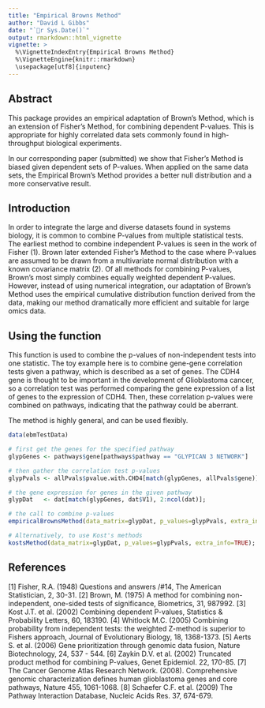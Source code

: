 ```yaml
---
title: "Empirical Browns Method"
author: "David L Gibbs"
date: "`r Sys.Date()`"
output: rmarkdown::html_vignette
vignette: >
  %\VignetteIndexEntry{Empirical Browns Method}
  %\VignetteEngine{knitr::rmarkdown}
  \usepackage[utf8]{inputenc}
---
```



## Abstract

This package provides an empirical adaptation of Brown’s Method, which is an extension of Fisher’s Method, for combining dependent P-values. This is appropriate for highly correlated data sets commonly found in high-throughput biological experiments.

In our corresponding paper (submitted) we show that Fisher’s Method is biased given dependent sets of P-values. When applied on the same data sets, the Empirical Brown’s Method provides a better null distribution and a more conservative result.

## Introduction

In order to integrate the large and diverse datasets found in systems biology, it is common to combine P-values from multiple statistical tests. The earliest method to combine independent P-values is seen in the work of Fisher (1). Brown later extended Fisher’s Method to the case where P-values are assumed to be drawn from a multivariate normal distribution with a known covariance matrix (2). Of all methods for combining P-values, Brown’s most simply combines equally weighted dependent P-values. However, instead of using numerical integration, our adaptation of Brown’s Method uses the empirical cumulative distribution function derived from the data, making our method dramatically more efficient and suitable for large omics data.

## Using the function

This function is used to combine the p-values of non-independent tests into one statistic.  The toy example here is to combine gene-gene correlation tests given a pathway, which is described as a set of genes. The CDH4 gene is thought to be important in the development of Glioblastoma cancer, so a correlation test was performed comparing the gene expression of a list of genes to the expression of CDH4. Then, these correlation p-values were combined on pathways, indicating that the pathway could be aberrant.

The method is highly general, and can be used flexibly.

```r
data(ebmTestData)

# first get the genes for the specified pathway
glypGenes <- pathways$gene[pathways$pathway == "GLYPICAN 3 NETWORK"]

# then gather the correlation test p-values
glypPvals <- allPvals$pvalue.with.CHD4[match(glypGenes, allPvals$gene)];

# the gene expression for genes in the given pathway
glypDat   <- dat[match(glypGenes, dat$V1), 2:ncol(dat)];

# the call to combine p-values
empiricalBrownsMethod(data_matrix=glypDat, p_values=glypPvals, extra_info=TRUE);

# Alternatively, to use Kost's methods
kostsMethod(data_matrix=glypDat, p_values=glypPvals, extra_info=TRUE);
```

## References

[1] Fisher, R.A. (1948) Questions and answers /#14, The American Statistician, 2, 30-31.
[2] Brown, M. (1975) A method for combining non-independent, one-sided tests of significance, Biometrics, 31, 987992.
[3] Kost J.T. et al. (2002) Combining dependent P-values, Statistics & Probability Letters, 60, 183190.
[4] Whitlock M.C. (2005) Combining probability from independent tests: the weighted Z-method is superior to Fishers approach, Journal of Evolutionary Biology, 18, 1368-1373.
[5] Aerts S. et al. (2006) Gene prioritization through genomic data fusion, Nature Biotechnology, 24, 537 - 544.
[6] Zaykin D.V. et al. (2002) Truncated product method for combining P-values, Genet Epidemiol. 22, 170-85.
[7] The Cancer Genome Atlas Research Network. (2008). Comprehensive genomic characterization defines human glioblastoma genes and core pathways, Nature 455, 1061-1068.
[8] Schaefer C.F. et al. (2009) The Pathway Interaction Database, Nucleic Acids Res. 37, 674-679.
